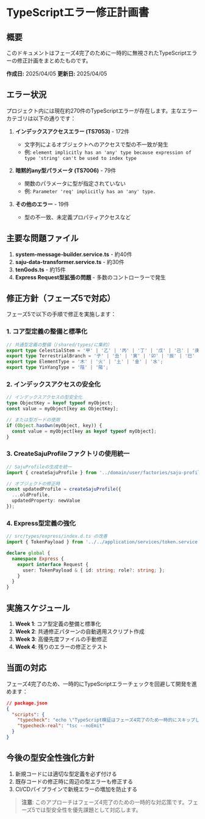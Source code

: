 # TypeScriptエラー修正計画書

## 概要

このドキュメントはフェーズ4完了のために一時的に無視されたTypeScriptエラーの修正計画をまとめたものです。

**作成日:** 2025/04/05
**更新日:** 2025/04/05

## エラー状況

プロジェクト内には現在約270件のTypeScriptエラーが存在します。主なエラーカテゴリは以下の通りです：

1. **インデックスアクセスエラー (TS7053)** - 172件
   - 文字列によるオブジェクトへのアクセスで型の不一致が発生
   - 例: `element implicitly has an 'any' type because expression of type 'string' can't be used to index type`

2. **暗黙的any型パラメータ (TS7006)** - 79件
   - 関数のパラメータに型が指定されていない
   - 例: `Parameter 'req' implicitly has an 'any' type.`

3. **その他のエラー** - 19件
   - 型の不一致、未定義プロパティアクセスなど

## 主要な問題ファイル

1. **system-message-builder.service.ts** - 約40件
2. **saju-data-transformer.service.ts** - 約30件
3. **tenGods.ts** - 約15件
4. **Express Request型拡張の問題** - 多数のコントローラーで発生

## 修正方針（フェーズ5で対応）

フェーズ5で以下の手順で修正を実施します：

### 1. コア型定義の整備と標準化

```typescript
// 共通型定義の整備（/shared/types/に集約）
export type CelestialStem = '甲' | '乙' | '丙' | '丁' | '戊' | '己' | '庚' | '辛' | '壬' | '癸';
export type TerrestrialBranch = '子' | '丑' | '寅' | '卯' | '辰' | '巳' | '午' | '未' | '申' | '酉' | '戌' | '亥';
export type ElementType = '木' | '火' | '土' | '金' | '水';
export type YinYangType = '陰' | '陽';
```

### 2. インデックスアクセスの安全化

```typescript
// インデックスアクセスの型安全化
type ObjectKey = keyof typeof myObject;
const value = myObject[key as ObjectKey];

// または型ガードの使用
if (Object.hasOwn(myObject, key)) {
  const value = myObject[key as keyof typeof myObject];
}
```

### 3. CreateSajuProfileファクトリの使用統一

```typescript
// SajuProfileの生成を統一
import { createSajuProfile } from '../domain/user/factories/saju-profile.factory';

// オブジェクトの修正時
const updatedProfile = createSajuProfile({
  ...oldProfile,
  updatedProperty: newValue
});
```

### 4. Express型定義の強化

```typescript
// src/types/express/index.d.ts の改善
import { TokenPayload } from '../../application/services/token.service';

declare global {
  namespace Express {
    export interface Request {
      user: TokenPayload & { id: string; role?: string; };
    }
  }
}
```

## 実施スケジュール

1. **Week 1**: コア型定義の整備と標準化
2. **Week 2**: 共通修正パターンの自動適用スクリプト作成
3. **Week 3**: 高優先度ファイルの手動修正
4. **Week 4**: 残りのエラーの修正とテスト

## 当面の対応

フェーズ4完了のため、一時的にTypeScriptエラーチェックを回避して開発を進めます：

```json
// package.json
{
  "scripts": {
    "typecheck": "echo \"TypeScript検証はフェーズ4完了のため一時的にスキップします\" && exit 0",
    "typecheck-real": "tsc --noEmit"
  }
}
```

## 今後の型安全性強化方針

1. 新規コードには適切な型定義を必ず付ける
2. 既存コードの修正時に周辺の型エラーも修正する
3. CI/CDパイプラインで新規エラーの増加を防止する

> **注意**: このアプローチはフェーズ4完了のための一時的な対応策です。フェーズ5では型安全性を優先課題として対応します。